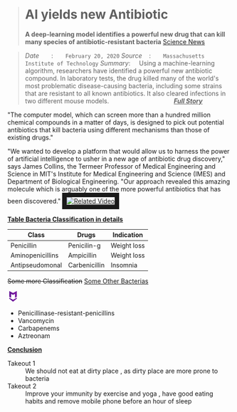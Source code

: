 
>#  AI yields new Antibiotic
>  **A deep-learning model identifies a powerful new drug that can kill many species of antibiotic-resistant bacteria**
> [Science News]([https://www.sciencedaily.com/releases/2020/02/200220141748.htm](https://www.sciencedaily.com/releases/2020/02/200220141748.htm))

>  *Date* &nbsp;&nbsp;&nbsp;&nbsp;&nbsp;     :  &nbsp;&nbsp; &nbsp;&nbsp;         `February 20, 2020`
>  *Source*  &nbsp;&nbsp;  : &nbsp; &nbsp; &nbsp;   ` Massachusetts Institute of Technology `
> *Summary*:   &nbsp; &nbsp; Using a machine-learning algorithm, researchers      have identified a powerful new antibiotic compound. In laboratory tests, the drug killed many of the world's most problematic disease-causing bacteria, including some strains that are resistant to all known antibiotics. It also cleared infections in two different mouse models.
&nbsp;&nbsp;&nbsp;&nbsp;&nbsp;&nbsp;&nbsp;&nbsp;&nbsp;&nbsp;&nbsp;&nbsp;&nbsp;&nbsp;&nbsp;&nbsp;&nbsp;&nbsp;&nbsp;&nbsp;&nbsp;&nbsp;&nbsp;&nbsp;&nbsp;&nbsp;&nbsp;&nbsp;&nbsp;&nbsp;&nbsp;&nbsp;&nbsp;&nbsp;&nbsp;&nbsp;<u>***Full Story***</u>

"The computer model, which can screen more than a hundred million chemical compounds in a matter of days, is designed to pick out potential antibiotics that kill bacteria using different mechanisms than those of existing drugs."

"We wanted to develop a platform that would allow us to harness the power of artificial intelligence to usher in a new age of antibiotic drug discovery," says James Collins, the Termeer Professor of Medical Engineering and Science in MIT's Institute for Medical Engineering and Science (IMES) and Department of Biological Engineering. "Our approach revealed this amazing molecule which is arguably one of the more powerful antibiotics that has been discovered."
<a href="https://www.youtube.com/watch?v=2GTFB8Zs_Q4&t=5s"><img src="http://img.youtube.com/vi/YOUTUBE_VIDEO_ID_HERE/0.jpg" 
alt="Related Video" width="240" height="180" border="10" /></a>

<u>**Table Bacteria Classification in details**</u>

| Class            | Drugs         | Indication  |
| -------------    |---------------| ------------|
| Penicillin       | Penicilin-g   | Weight loss |
| Aminopenicillins | Ampicillin    | Weight loss |
| Antipseudomonal  | Carbenicillin | Insomnia    |

~~Some more Classification~~  <u>Some Other Bacterias</u>

![alt text](https://github.com/adam-p/markdown-here/raw/master/src/common/images/icon24.png "These are Hazardous Bacteria")

* Penicillinase-resistant-penicillins  
* Vancomycin
* Carbapenems
* Aztreonam

<u>**Conclusion**</u>
<dl>
  <dt>Takeout 1</dt>
  <dd>We should not eat at dirty place , as dirty place are more prone to bacteria</dd>

  <dt>Takeout 2</dt>
  <dd>Improve your immunity by exercise and yoga , have good eating habits and remove mobile phone before an hour of sleep</dd>
</dl>



